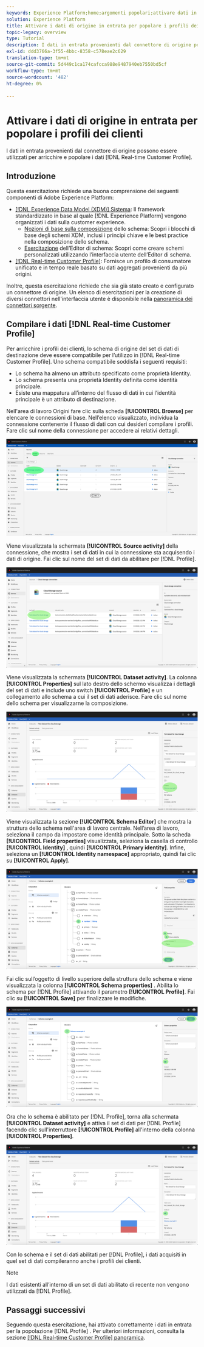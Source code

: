 ```yaml
---
keywords: Experience Platform;home;argomenti popolari;attivare dati in entrata;compilare profilo;popolare rtcp;profilo unificato popolato
solution: Experience Platform
title: Attivare i dati di origine in entrata per popolare i profili dei clienti nell’interfaccia utente
topic-legacy: overview
type: Tutorial
description: I dati in entrata provenienti dal connettore di origine possono essere utilizzati per arricchire e popolare i dati del profilo cliente in tempo reale.
exl-id: ddd3766a-3f55-4bbc-8358-c578eae2c629
translation-type: tm+mt
source-git-commit: 5d449c1ca174cafcca988e9487940eb7550bd5cf
workflow-type: tm+mt
source-wordcount: '482'
ht-degree: 0%

---
```


# Attivare i dati di origine in entrata per popolare i profili dei clienti

I dati in entrata provenienti dal connettore di origine possono essere utilizzati per arricchire e popolare i dati [!DNL Real-time Customer Profile].

## Introduzione

Questa esercitazione richiede una buona comprensione dei seguenti componenti di Adobe Experience Platform:

- [[!DNL Experience Data Model (XDM)] Sistema](../../../xdm/home.md): Il framework standardizzato in base al quale  [!DNL Experience Platform] vengono organizzati i dati sulla customer experience.
   - [Nozioni di base sulla composizione](../../../xdm/schema/composition.md) dello schema: Scopri i blocchi di base degli schemi XDM, inclusi i principi chiave e le best practice nella composizione dello schema.
   - [Esercitazione](../../../xdm/tutorials/create-schema-ui.md) dell’Editor di schema: Scopri come creare schemi personalizzati utilizzando l’interfaccia utente dell’Editor di schema.
- [[!DNL Real-time Customer Profile]](../../../profile/home.md): Fornisce un profilo di consumatore unificato e in tempo reale basato su dati aggregati provenienti da più origini.

Inoltre, questa esercitazione richiede che sia già stato creato e configurato un connettore di origine.  Un elenco di esercitazioni per la creazione di diversi connettori nell&#39;interfaccia utente è disponibile nella [panoramica dei connettori sorgente](../../home.md).

## Compilare i dati [!DNL Real-time Customer Profile]

Per arricchire i profili dei clienti, lo schema di origine del set di dati di destinazione deve essere compatibile per l’utilizzo in [!DNL Real-time Customer Profile]. Uno schema compatibile soddisfa i seguenti requisiti:

- Lo schema ha almeno un attributo specificato come proprietà Identity.
- Lo schema presenta una proprietà Identity definita come identità principale.
- Esiste una mappatura all’interno del flusso di dati in cui l’identità principale è un attributo di destinazione.

Nell&#39;area di lavoro Origini fare clic sulla scheda **[!UICONTROL Browse]** per elencare le connessioni di base. Nell’elenco visualizzato, individua la connessione contenente il flusso di dati con cui desideri compilare i profili. Fare clic sul nome della connessione per accedere ai relativi dettagli.

![](../../images/tutorials/dataflow/cloud-storage/batch/browse.png)

Viene visualizzata la schermata **[!UICONTROL Source activity]** della connessione, che mostra i set di dati in cui la connessione sta acquisendo i dati di origine. Fai clic sul nome del set di dati da abilitare per [!DNL Profile].

![](../../images/tutorials/dataflow/cloud-storage/batch/dataset-dataflow.png)

Viene visualizzata la schermata **[!UICONTROL Dataset activity]**. La colonna **[!UICONTROL Properties]** sul lato destro dello schermo visualizza i dettagli del set di dati e include uno switch **[!UICONTROL Profile]** e un collegamento allo schema a cui il set di dati aderisce. Fare clic sul nome dello schema per visualizzarne la composizione.

![](../../images/tutorials/dataflow/cloud-storage/batch/select-dataset-schema.png)

Viene visualizzata la sezione **[!UICONTROL Schema Editor]** che mostra la struttura dello schema nell&#39;area di lavoro centrale. Nell’area di lavoro, seleziona il campo da impostare come identità principale. Sotto la scheda **[!UICONTROL Field properties]** visualizzata, seleziona la casella di controllo **[!UICONTROL Identity]** , quindi **[!UICONTROL Primary identity]**. Infine, seleziona un **[!UICONTROL Identity namespace]** appropriato, quindi fai clic su **[!UICONTROL Apply]**.

![](../../images/tutorials/dataflow/cloud-storage/batch/set-schema-identity.png)

Fai clic sull’oggetto di livello superiore della struttura dello schema e viene visualizzata la colonna **[!UICONTROL Schema properties]** . Abilita lo schema per [!DNL Profile] attivando il parametro **[!UICONTROL Profile]**. Fai clic su **[!UICONTROL Save]** per finalizzare le modifiche.

![](../../images/tutorials/dataflow/cloud-storage/batch/enable-profile.png)

Ora che lo schema è abilitato per [!DNL Profile], torna alla schermata **[!UICONTROL Dataset activity]** e attiva il set di dati per [!DNL Profile] facendo clic sull&#39;interruttore **[!UICONTROL Profile]** all&#39;interno della colonna **[!UICONTROL Properties]**.

![](../../images/tutorials/dataflow/cloud-storage/batch/enable-dataset-profile.png)

Con lo schema e il set di dati abilitati per [!DNL Profile], i dati acquisiti in quel set di dati compileranno anche i profili dei clienti.

>[!NOTE]
>
>I dati esistenti all’interno di un set di dati abilitato di recente non vengono utilizzati da [!DNL Profile].

## Passaggi successivi

Seguendo questa esercitazione, hai attivato correttamente i dati in entrata per la popolazione [!DNL Profile] . Per ulteriori informazioni, consulta la sezione [[!DNL Real-time Customer Profile] panoramica](../../../profile/home.md).
